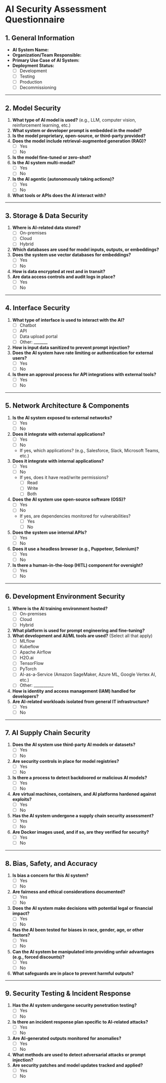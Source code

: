 # AI Security Assessment Questionnaire

## 1. General Information

- **AI System Name:**  
- **Organization/Team Responsible:**  
- **Primary Use Case of AI System:**  
- **Deployment Status:** 
  - [ ] Development  
  - [ ] Testing  
  - [ ] Production  
  - [ ] Decommissioning  

---

## 2. Model Security

1. **What type of AI model is used?** (e.g., LLM, computer vision, reinforcement learning, etc.)  
2. **What system or developer prompt is embedded in the model?**  
3. **Is the model proprietary, open-source, or third-party provided?**  
4. **Does the model include retrieval-augmented generation (RAG)?**  
   - [ ] Yes  
   - [ ] No  
5. **Is the model fine-tuned or zero-shot?**  
6. **Is the AI system multi-modal?**  
   - [ ] Yes  
   - [ ] No  
7. **Is the AI agentic (autonomously taking actions)?**  
   - [ ] Yes  
   - [ ] No  
8. **What tools or APIs does the AI interact with?**  

---

## 3. Storage & Data Security

1. **Where is AI-related data stored?**  
   - [ ] On-premises  
   - [ ] Cloud  
   - [ ] Hybrid  
2. **Which databases are used for model inputs, outputs, or embeddings?**  
3. **Does the system use vector databases for embeddings?**  
   - [ ] Yes  
   - [ ] No  
4. **How is data encrypted at rest and in transit?**  
5. **Are data access controls and audit logs in place?**  
   - [ ] Yes  
   - [ ] No  

---

## 4. Interface Security

1. **What type of interface is used to interact with the AI?**  
   - [ ] Chatbot  
   - [ ] API  
   - [ ] Data upload portal  
   - [ ] Other: _______  
2. **How is input data sanitized to prevent prompt injection?**  
3. **Does the AI system have rate limiting or authentication for external users?**  
   - [ ] Yes  
   - [ ] No  
4. **Is there an approval process for API integrations with external tools?**  
   - [ ] Yes  
   - [ ] No  

---

## 5. Network Architecture & Components

1. **Is the AI system exposed to external networks?**  
   - [ ] Yes  
   - [ ] No  
2. **Does it integrate with external applications?**  
   - [ ] Yes  
   - [ ] No  
   - If yes, which applications? (e.g., Salesforce, Slack, Microsoft Teams, etc.)  
3. **Does it integrate with internal applications?**  
   - [ ] Yes  
   - [ ] No  
   - If yes, does it have read/write permissions?  
     - [ ] Read  
     - [ ] Write  
     - [ ] Both  
4. **Does the AI system use open-source software (OSS)?**  
   - [ ] Yes  
   - [ ] No  
   - If yes, are dependencies monitored for vulnerabilities?  
     - [ ] Yes  
     - [ ] No  
5. **Does the system use internal APIs?**  
   - [ ] Yes  
   - [ ] No  
6. **Does it use a headless browser (e.g., Puppeteer, Selenium)?**  
   - [ ] Yes  
   - [ ] No  
7. **Is there a human-in-the-loop (HITL) component for oversight?**  
   - [ ] Yes  
   - [ ] No  

---

## 6. Development Environment Security

1. **Where is the AI training environment hosted?**  
   - [ ] On-premises  
   - [ ] Cloud  
   - [ ] Hybrid  
2. **What platform is used for prompt engineering and fine-tuning?**  
3. **What development and AI/ML tools are used?** (Select all that apply)  
   - [ ] MLflow  
   - [ ] Kubeflow  
   - [ ] Apache Airflow  
   - [ ] H2O.ai  
   - [ ] TensorFlow  
   - [ ] PyTorch  
   - [ ] AI-as-a-Service (Amazon SageMaker, Azure ML, Google Vertex AI, etc.)  
   - [ ] Other: __________  
4. **How is identity and access management (IAM) handled for developers?**  
5. **Are AI-related workloads isolated from general IT infrastructure?**  
   - [ ] Yes  
   - [ ] No  

---

## 7. AI Supply Chain Security

1. **Does the AI system use third-party AI models or datasets?**  
   - [ ] Yes  
   - [ ] No  
2. **Are security controls in place for model registries?**  
   - [ ] Yes  
   - [ ] No  
3. **Is there a process to detect backdoored or malicious AI models?**  
   - [ ] Yes  
   - [ ] No  
4. **Are virtual machines, containers, and AI platforms hardened against exploits?**  
   - [ ] Yes  
   - [ ] No  
5. **Has the AI system undergone a supply chain security assessment?**  
   - [ ] Yes  
   - [ ] No  
6. **Are Docker images used, and if so, are they verified for security?**  
   - [ ] Yes  
   - [ ] No  

---

## 8. Bias, Safety, and Accuracy

1. **Is bias a concern for this AI system?**  
   - [ ] Yes  
   - [ ] No  
2. **Are fairness and ethical considerations documented?**  
   - [ ] Yes  
   - [ ] No  
3. **Does the AI system make decisions with potential legal or financial impact?**  
   - [ ] Yes  
   - [ ] No  
4. **Has the AI been tested for biases in race, gender, age, or other factors?**  
   - [ ] Yes  
   - [ ] No  
5. **Can the AI system be manipulated into providing unfair advantages (e.g., forced discounts)?**  
   - [ ] Yes  
   - [ ] No  
6. **What safeguards are in place to prevent harmful outputs?**  

---

## 9. Security Testing & Incident Response

1. **Has the AI system undergone security penetration testing?**  
   - [ ] Yes  
   - [ ] No  
2. **Is there an incident response plan specific to AI-related attacks?**  
   - [ ] Yes  
   - [ ] No  
3. **Are AI-generated outputs monitored for anomalies?**  
   - [ ] Yes  
   - [ ] No  
4. **What methods are used to detect adversarial attacks or prompt injection?**  
5. **Are security patches and model updates tracked and applied?**  
   - [ ] Yes  
   - [ ] No  
